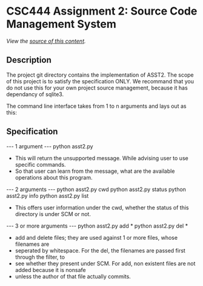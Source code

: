 CSC444 Assignment 2: Source Code Management System
==============
*View the [source of this content](http://github.github.com/zhwzh308/csc444asst2).*

Description
-------------------------
The project git directory contains the implementation of ASST2.
The scope of this project is to satisfy the specification ONLY.
We recommand that you do not use this for your own project source management, because it has dependancy of sqlite3.

The command line interface takes from 1 to n arguments and lays out as this:

Specification
-------------------------
--- 1 argument ---
python asst2.py
- This will return the unsupported message. While advising user to use specific commands.
- So that user can learn from the message, what are the available operations about this program.

--- 2 arguments ---
python asst2.py cwd
python asst2.py status
python asst2.py info
python asst2.py list
- This offers user information under the cwd, whether the status of this directory is under SCM or not.

--- 3 or more arguments ---
python asst2.py add *
python asst2.py del *
- add and delete files; they are used against 1 or more files, whose filenames are
- seperated by whitespace. For the del, the filenames are passed first through the filter, to
- see whether they present under SCM. For add, non existent files are not added because it is nonsafe
- unless the author of that file actually commits.
